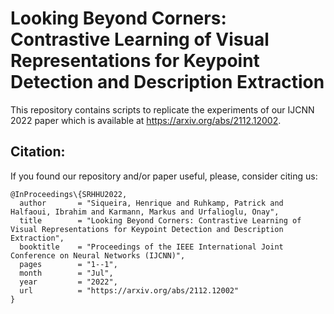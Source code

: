 # Looking Beyond Corners: Contrastive Learning of Visual Representations for Keypoint Detection and Description Extraction
This repository contains scripts to replicate the experiments of our IJCNN 2022 paper which is available at https://arxiv.org/abs/2112.12002.


## Citation:
If you found our repository and/or paper useful, please, consider citing us:
```
@InProceedings\{SRHHU2022,
  author       = "Siqueira, Henrique and Ruhkamp, Patrick and Halfaoui, Ibrahim and Karmann, Markus and Urfalioglu, Onay",
  title        = "Looking Beyond Corners: Contrastive Learning of Visual Representations for Keypoint Detection and Description Extraction",
  booktitle    = "Proceedings of the IEEE International Joint Conference on Neural Networks (IJCNN)",
  pages        = "1--1",
  month        = "Jul",
  year         = "2022",
  url          = "https://arxiv.org/abs/2112.12002"
}
```
